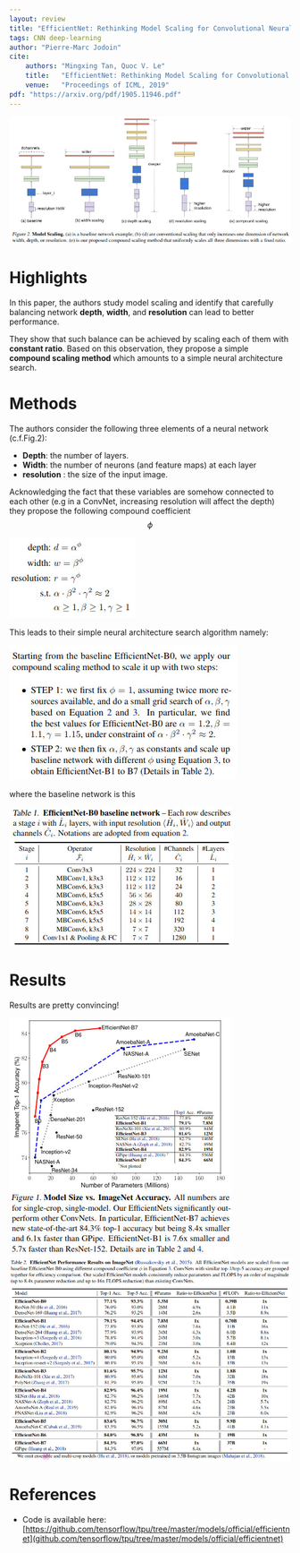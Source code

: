 ```yaml
---
layout: review
title: "EfficientNet: Rethinking Model Scaling for Convolutional Neural Networks"
tags: CNN deep-learning
author: "Pierre-Marc Jodoin"
cite:
    authors: "Mingxing Tan, Quoc V. Le"
    title:   "EfficientNet: Rethinking Model Scaling for Convolutional Neural Networks"
    venue:   "Proceedings of ICML, 2019"
pdf: "https://arxiv.org/pdf/1905.11946.pdf"
---
```




![](/article/images/efficientnet/sc02.jpg)

# Highlights


In this paper, the authors study model scaling and identify that carefully balancing network **depth**, **width**, and **resolution** can lead to better performance. 

They show that such balance can be achieved by  scaling each of them with **constant ratio**. Based on this observation, they propose a simple **compound scaling method** which amounts to a simple neural architecture search.



# Methods

The authors consider the following three elements of a neural network (c.f.Fig.2):

* **Depth**: the number of layers.  
* **Width**: the number of neurons (and feature maps) at each layer
* **resolution** : the size of the input image.  

Acknowledging the fact that these variables are somehow connected to each other (e.g in a ConvNet, increasing resolution will affect the depth) 
they propose the following compound coefficient $$ \phi $$

![](/article/images/efficientnet/sc03.jpg)

This leads to their simple neural architecture search algorithm namely: 

![](/article/images/efficientnet/sc04.jpg)

where the baseline network is this

![](/article/images/efficientnet/sc06.jpg)

# Results

Results are pretty convincing! 

![](/article/images/efficientnet/sc01.jpg)
![](/article/images/efficientnet/sc05.jpg)

# References

- Code is available here: [https://github.com/tensorflow/tpu/tree/master/models/official/efficientnet](github.com/tensorflow/tpu/tree/master/models/official/efficientnet)

